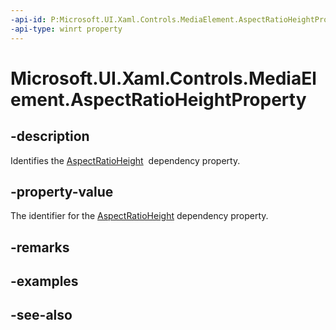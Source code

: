 ```yaml
---
-api-id: P:Microsoft.UI.Xaml.Controls.MediaElement.AspectRatioHeightProperty
-api-type: winrt property
---
```


<!-- Property syntax
public Windows.UI.Xaml.DependencyProperty AspectRatioHeightProperty { get; }
-->

# Microsoft.UI.Xaml.Controls.MediaElement.AspectRatioHeightProperty

## -description
Identifies the [AspectRatioHeight](mediaelement_aspectratioheight.md)  dependency property.

## -property-value
The identifier for the [AspectRatioHeight](mediaelement_aspectratioheight.md) dependency property.

## -remarks

## -examples

## -see-also
